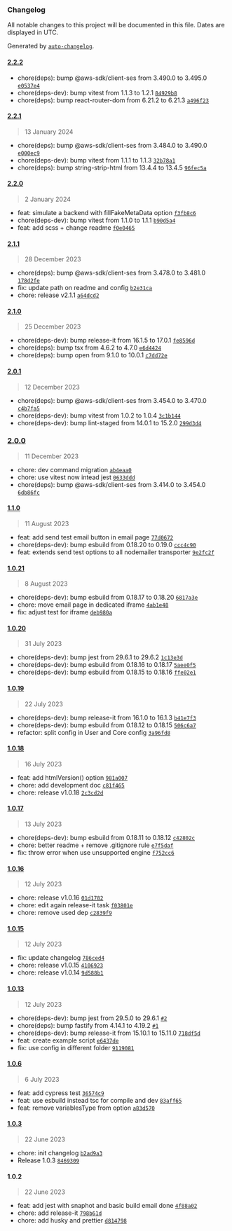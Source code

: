 ### Changelog

All notable changes to this project will be documented in this file. Dates are displayed in UTC.

Generated by [`auto-changelog`](https://github.com/CookPete/auto-changelog).

#### [2.2.2](https://github.com/multivoltage/marilena/compare/2.2.1...2.2.2)

- chore(deps): bump @aws-sdk/client-ses from 3.490.0 to 3.495.0 [`e0537e4`](https://github.com/multivoltage/marilena/commit/e0537e425d0166c726a6e097eadfdfa5dd971a5f)
- chore(deps-dev): bump vitest from 1.1.3 to 1.2.1 [`84929b8`](https://github.com/multivoltage/marilena/commit/84929b8706c54ee737847dbf96837ddfa416df2a)
- chore(deps): bump react-router-dom from 6.21.2 to 6.21.3 [`a496f23`](https://github.com/multivoltage/marilena/commit/a496f238aa3c6182e4a1d2b1fe6cbb08cdc68663)

#### [2.2.1](https://github.com/multivoltage/marilena/compare/2.2.0...2.2.1)

> 13 January 2024

- chore(deps): bump @aws-sdk/client-ses from 3.484.0 to 3.490.0 [`e000ec9`](https://github.com/multivoltage/marilena/commit/e000ec9da402508c4abc83ca0ea15b002351cef6)
- chore(deps-dev): bump vitest from 1.1.1 to 1.1.3 [`32b78a1`](https://github.com/multivoltage/marilena/commit/32b78a173df7e3b59027f4046f709de7919b7dd4)
- chore(deps): bump string-strip-html from 13.4.4 to 13.4.5 [`96fec5a`](https://github.com/multivoltage/marilena/commit/96fec5aee87efcb64aa1ecf194ce3f8372e52db3)

#### [2.2.0](https://github.com/multivoltage/marilena/compare/2.1.1...2.2.0)

> 2 January 2024

- feat: simulate a backend with fillFakeMetaData option [`f3fb8c6`](https://github.com/multivoltage/marilena/commit/f3fb8c62d8050e236eb8ba3f6c8380eb9efa6660)
- chore(deps-dev): bump vitest from 1.1.0 to 1.1.1 [`b90d5a4`](https://github.com/multivoltage/marilena/commit/b90d5a47b7231a9664e92f09cf668ddde77d1b8b)
- feat: add scss + change readme [`f0e0465`](https://github.com/multivoltage/marilena/commit/f0e046589a1535a5a59ff51df2289cc49e715006)

#### [2.1.1](https://github.com/multivoltage/marilena/compare/2.1.0...2.1.1)

> 28 December 2023

- chore(deps): bump @aws-sdk/client-ses from 3.478.0 to 3.481.0 [`178d2fe`](https://github.com/multivoltage/marilena/commit/178d2fe4dce484fe2ef949820e6119f431591beb)
- fix: update path on readme and config [`b2e31ca`](https://github.com/multivoltage/marilena/commit/b2e31ca81d2ee1bb4b9ed1da39df68e92331fa7a)
- chore: release v2.1.1 [`a64dcd2`](https://github.com/multivoltage/marilena/commit/a64dcd24ea65d3684dfb17fd3431e53b65397b84)

#### [2.1.0](https://github.com/multivoltage/marilena/compare/2.0.1...2.1.0)

> 25 December 2023

- chore(deps-dev): bump release-it from 16.1.5 to 17.0.1 [`fe8596d`](https://github.com/multivoltage/marilena/commit/fe8596da490d051b1c621eec96889d91e171b0ee)
- chore(deps): bump tsx from 4.6.2 to 4.7.0 [`e6d4424`](https://github.com/multivoltage/marilena/commit/e6d4424492b10394a8ee48fa7dc2c7d01586713c)
- chore(deps): bump open from 9.1.0 to 10.0.1 [`c7dd72e`](https://github.com/multivoltage/marilena/commit/c7dd72e4024690f80ed11dcbb6d55be79db0e3a6)

#### [2.0.1](https://github.com/multivoltage/marilena/compare/2.0.0...2.0.1)

> 12 December 2023

- chore(deps): bump @aws-sdk/client-ses from 3.454.0 to 3.470.0 [`c4b7fa5`](https://github.com/multivoltage/marilena/commit/c4b7fa5a88e3a40e662fd5d910290698bda9eb01)
- chore(deps-dev): bump vitest from 1.0.2 to 1.0.4 [`3c1b144`](https://github.com/multivoltage/marilena/commit/3c1b144c8ecfff569258cffa79fc949d8ab7253c)
- chore(deps-dev): bump lint-staged from 14.0.1 to 15.2.0 [`299d3d4`](https://github.com/multivoltage/marilena/commit/299d3d4834c60c7bcfc939579092a62e59687461)

### [2.0.0](https://github.com/multivoltage/marilena/compare/1.1.0...2.0.0)

> 11 December 2023

- chore: dev command migration [`ab4eaa0`](https://github.com/multivoltage/marilena/commit/ab4eaa0c05f4d8087ce01b720e93805d3b80af1e)
- chore: use vitest now intead jest [`0633ddd`](https://github.com/multivoltage/marilena/commit/0633ddd2e29aaab33b0675081da7b198aa5e7b6a)
- chore(deps): bump @aws-sdk/client-ses from 3.414.0 to 3.454.0 [`6db86fc`](https://github.com/multivoltage/marilena/commit/6db86fcfc643b6cd26b7b74bfe891560bb7e70cf)

#### [1.1.0](https://github.com/multivoltage/marilena/compare/1.0.21...1.1.0)

> 11 August 2023

- feat: add send test email button in email page [`77d0672`](https://github.com/multivoltage/marilena/commit/77d0672a5ad455ccb457d3a0f921d239ea90912d)
- chore(deps-dev): bump esbuild from 0.18.20 to 0.19.0 [`ccc4c90`](https://github.com/multivoltage/marilena/commit/ccc4c90d3ede0ffc843842eb6586b57bf3b1fd47)
- feat: extends send test options to all nodemailer transporter [`9e2fc2f`](https://github.com/multivoltage/marilena/commit/9e2fc2f4b954d286eb3d97778c8a3a5208c3a63e)

#### [1.0.21](https://github.com/multivoltage/marilena/compare/1.0.20...1.0.21)

> 8 August 2023

- chore(deps-dev): bump esbuild from 0.18.17 to 0.18.20 [`6817a3e`](https://github.com/multivoltage/marilena/commit/6817a3e808c7bbe0a83fdce42517769fd44df296)
- chore: move email page in dedicated iframe [`4ab1e48`](https://github.com/multivoltage/marilena/commit/4ab1e48f10c1ddcee2b9d14354486fcc0ac7fb9e)
- fix: adjust test for iframe [`deb980a`](https://github.com/multivoltage/marilena/commit/deb980a3414f86e48f7794633b65f7c5440ef716)

#### [1.0.20](https://github.com/multivoltage/marilena/compare/1.0.19...1.0.20)

> 31 July 2023

- chore(deps-dev): bump jest from 29.6.1 to 29.6.2 [`1c13e3d`](https://github.com/multivoltage/marilena/commit/1c13e3d454249f47c19a8b506e149b5b4fa3737f)
- chore(deps-dev): bump esbuild from 0.18.16 to 0.18.17 [`5aee0f5`](https://github.com/multivoltage/marilena/commit/5aee0f593c40165cb010447629bf571c5d6a8174)
- chore(deps-dev): bump esbuild from 0.18.15 to 0.18.16 [`ffe02e1`](https://github.com/multivoltage/marilena/commit/ffe02e1811150b33272e855c8408a61d2af1eff6)

#### [1.0.19](https://github.com/multivoltage/marilena/compare/1.0.18...1.0.19)

> 22 July 2023

- chore(deps-dev): bump release-it from 16.1.0 to 16.1.3 [`b41e7f3`](https://github.com/multivoltage/marilena/commit/b41e7f328480a09f7363536bf98996f33dc38365)
- chore(deps-dev): bump esbuild from 0.18.12 to 0.18.15 [`506c6a7`](https://github.com/multivoltage/marilena/commit/506c6a7461faceaf502115317e9d1d9676dd749e)
- refactor: split config in User and Core config [`3a96fd8`](https://github.com/multivoltage/marilena/commit/3a96fd8411198aecbcb12bc5fa5a9926c9557195)

#### [1.0.18](https://github.com/multivoltage/marilena/compare/1.0.17...1.0.18)

> 16 July 2023

- feat: add htmlVersion() option [`981a007`](https://github.com/multivoltage/marilena/commit/981a00753d89e639bc31185fc7277337af14d17b)
- chore: add development doc [`c81f465`](https://github.com/multivoltage/marilena/commit/c81f465008f931861f5205a921b3fc649518c58d)
- chore: release v1.0.18 [`2c3cd2d`](https://github.com/multivoltage/marilena/commit/2c3cd2d90976f6e753847c3e3121bb0e53b1da8e)

#### [1.0.17](https://github.com/multivoltage/marilena/compare/1.0.16...1.0.17)

> 13 July 2023

- chore(deps-dev): bump esbuild from 0.18.11 to 0.18.12 [`c42802c`](https://github.com/multivoltage/marilena/commit/c42802c6430c6d69e4b077a1ed14a5cce6c44593)
- chore: better readme + remove .gitignore rule [`e7f5daf`](https://github.com/multivoltage/marilena/commit/e7f5daff4ddc82acedfb167af86189fbb5bafb53)
- fix: throw error when use unsupported engine [`f752cc6`](https://github.com/multivoltage/marilena/commit/f752cc606f70138b9a2418165b50ab0b69508c73)

#### [1.0.16](https://github.com/multivoltage/marilena/compare/1.0.15...1.0.16)

> 12 July 2023

- chore: release v1.0.16 [`01d1782`](https://github.com/multivoltage/marilena/commit/01d17820c3297c9e56b76a0e870b231eb205f611)
- chore: edit again release-it task [`f03801e`](https://github.com/multivoltage/marilena/commit/f03801e57512da41d7d76dd5f217483d6feb504b)
- chore: remove used dep [`c2839f9`](https://github.com/multivoltage/marilena/commit/c2839f9eccf6455d1ad1c5dd62b0e724b17bd9e2)

#### [1.0.15](https://github.com/multivoltage/marilena/compare/1.0.13...1.0.15)

> 12 July 2023

- fix: update changelog [`786ced4`](https://github.com/multivoltage/marilena/commit/786ced4823d9e351ed64bfdbf9539eaa2a8f0403)
- chore: release v1.0.15 [`4106923`](https://github.com/multivoltage/marilena/commit/4106923e5eb17207c626161d9748e51c45228b05)
- chore: release v1.0.14 [`9d588b1`](https://github.com/multivoltage/marilena/commit/9d588b1b38a9024c1ca6626f2a446c10a654f067)

#### [1.0.13](https://github.com/multivoltage/marilena/compare/1.0.6...1.0.13)

> 12 July 2023

- chore(deps-dev): bump jest from 29.5.0 to 29.6.1 [`#2`](https://github.com/multivoltage/marilena/pull/2)
- chore(deps): bump fastify from 4.14.1 to 4.19.2 [`#1`](https://github.com/multivoltage/marilena/pull/1)
- chore(deps-dev): bump release-it from 15.10.1 to 15.11.0 [`718df5d`](https://github.com/multivoltage/marilena/commit/718df5d5735fd02212c37eb36e06e86a6dd820e2)
- feat: create example script [`e6437de`](https://github.com/multivoltage/marilena/commit/e6437de93b09b3479cbc93968fc6231210e4d149)
- fix: use config in different folder [`9119081`](https://github.com/multivoltage/marilena/commit/911908182ca2cb397fa573dfefc7d5d2b6be77c8)

#### [1.0.6](https://github.com/multivoltage/marilena/compare/1.0.3...1.0.6)

> 6 July 2023

- feat: add cypress test [`36574c9`](https://github.com/multivoltage/marilena/commit/36574c9966dac3f7e590ccc028747e0915226dc8)
- feat: use esbuild instead tsc for compile and dev [`83aff65`](https://github.com/multivoltage/marilena/commit/83aff659246db7fd711ca6ae59e679621ccdb88e)
- feat: remove variablesType from option [`a83d570`](https://github.com/multivoltage/marilena/commit/a83d570210356d75b7ab5081bb7d2293a2b2c550)

#### [1.0.3](https://github.com/multivoltage/marilena/compare/1.0.2...1.0.3)

> 22 June 2023

- chore: init changelog [`b2ad9a3`](https://github.com/multivoltage/marilena/commit/b2ad9a36648e95c21e3ff95f715422345fc92078)
- Release 1.0.3 [`8469309`](https://github.com/multivoltage/marilena/commit/846930933b242db5a46e32297f9eb83e4672b3c4)

#### 1.0.2

> 22 June 2023

- feat: add jest with snaphot and basic build email done [`4f88a02`](https://github.com/multivoltage/marilena/commit/4f88a02a2bf60b1928b0278f27ba43875c618244)
- chore: add release-it [`798b61d`](https://github.com/multivoltage/marilena/commit/798b61d2637686fbd48e36e748830f56aaa81384)
- chore: add husky and prettier [`d814798`](https://github.com/multivoltage/marilena/commit/d81479867feca65dbc3ce2f96870ec1c43777f9d)
